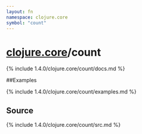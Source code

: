 ```yaml
---
layout: fn
namespace: clojure.core
symbol: "count"
---
```


# [clojure.core](../)/count

{% include 1.4.0/clojure.core/count/docs.md %}

##Examples

{% include 1.4.0/clojure.core/count/examples.md %}
## Source
{% include 1.4.0/clojure.core/count/src.md %}

